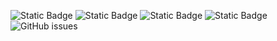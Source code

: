 ![Static Badge](https://img.shields.io/badge/blacklists-60-000000) ![Static Badge](https://img.shields.io/badge/blacklisted-2945512-cc0000) ![Static Badge](https://img.shields.io/badge/whitelisted-2242-00CC00) ![Static Badge](https://img.shields.io/badge/streaming_blacklist-28106-000000) ![GitHub issues](https://img.shields.io/github/issues/fabriziosalmi/blacklists)
